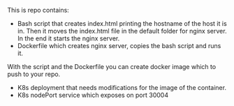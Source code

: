 This is repo contains:
- Bash script that creates index.html printing the hostname of the host it is in. Then it moves the index.html file in the default folder for nginx server. In the end it starts the nginx server.
- Dockerfile which creates nginx server, copies the bash script and runs it.

With the script and the Dockerfile you can create docker image which to push to your repo. 

- K8s deployment that needs modifications for the image of the container.
- K8s nodePort service which exposes on port 30004
